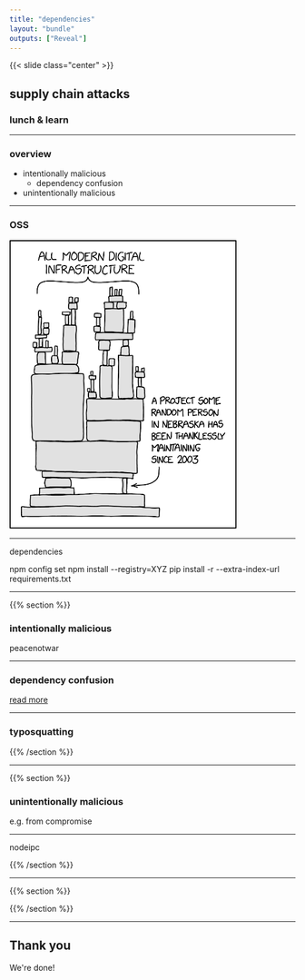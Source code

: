 ```yaml
---
title: "dependencies"
layout: "bundle"
outputs: ["Reveal"]
---
```


{{< slide class="center" >}}
## supply chain attacks
### lunch & learn

---

### overview
* intentionally malicious
    * dependency confusion
* unintentionally malicious

---

### OSS
<img src="/assets/img/dependencies/oss.png" width="400px"/>

---

dependencies

npm config set <registry url>
npm install --registry=XYZ
pip install -r --extra-index-url <registry url> requirements.txt

---

{{% section %}}

### intentionally malicious
peacenotwar

---

### dependency confusion


[read more](https://medium.com/@alex.birsan/dependency-confusion-4a5d60fec610)

---

### typosquatting


{{% /section %}}

---

{{% section %}}

### unintentionally malicious
e.g. from compromise

---

nodeipc

{{% /section %}}

---

{{% section %}}

{{% /section %}}

---

## Thank you
We're done!
